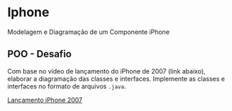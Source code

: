 # Iphone
 Modelagem e Diagramação de um Componente iPhone

## POO - Desafio
Com base no vídeo de lançamento do iPhone de 2007 (link abaixo), elaborar a diagramação das classes e interfaces. Implemente as classes e interfaces no formato de arquivos `.java`.

[Lançamento iPhone 2007](https://www.youtube.com/watch?v=9ou608QQRq8)
